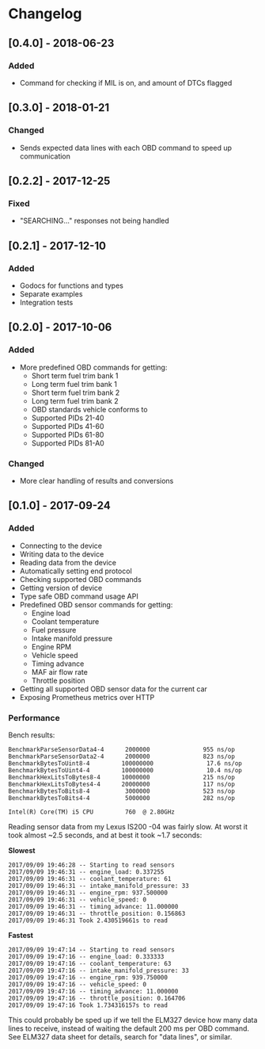 # Changelog

## [0.4.0] - 2018-06-23

### Added
- Command for checking if MIL is on, and amount of DTCs flagged

## [0.3.0] - 2018-01-21

### Changed
- Sends expected data lines with each OBD command to speed up communication

## [0.2.2] - 2017-12-25

### Fixed
- "SEARCHING..." responses not being handled

## [0.2.1] - 2017-12-10

### Added
- Godocs for functions and types
- Separate examples
- Integration tests

## [0.2.0] - 2017-10-06

### Added
- More predefined OBD commands for getting:
  - Short term fuel trim bank 1
  - Long term fuel trim bank 1
  - Short term fuel trim bank 2
  - Long term fuel trim bank 2
  - OBD standards vehicle conforms to
  - Supported PIDs 21-40
  - Supported PIDs 41-60
  - Supported PIDs 61-80
  - Supported PIDs 81-A0

### Changed
- More clear handling of results and conversions

## [0.1.0] - 2017-09-24

### Added
- Connecting to the device
- Writing data to the device
- Reading data from the device
- Automatically setting end protocol
- Checking supported OBD commands
- Getting version of device
- Type safe OBD command usage API
- Predefined OBD sensor commands for getting:
  - Engine load
  - Coolant temperature
  - Fuel pressure
  - Intake manifold pressure
  - Engine RPM
  - Vehicle speed
  - Timing advance
  - MAF air flow rate
  - Throttle position
- Getting all supported OBD sensor data for the current car
- Exposing Prometheus metrics over HTTP

### Performance

Bench results:

```
BenchmarkParseSensorData4-4      2000000               955 ns/op
BenchmarkParseSensorData2-4      2000000               823 ns/op
BenchmarkBytesToUint8-4         100000000               17.6 ns/op
BenchmarkBytesToUint4-4         100000000               10.4 ns/op
BenchmarkHexLitsToBytes8-4      10000000               215 ns/op
BenchmarkHexLitsToBytes4-4      20000000               117 ns/op
BenchmarkBytesToBits8-4          3000000               523 ns/op
BenchmarkBytesToBits4-4          5000000               282 ns/op

Intel(R) Core(TM) i5 CPU         760  @ 2.80GHz
```

Reading sensor data from my Lexus IS200 -04 was fairly slow. At worst it took
almost ~2.5 seconds, and at best it took ~1.7 seconds:

**Slowest**
```
2017/09/09 19:46:28 -- Starting to read sensors
2017/09/09 19:46:31 -- engine_load: 0.337255
2017/09/09 19:46:31 -- coolant_temperature: 61
2017/09/09 19:46:31 -- intake_manifold_pressure: 33
2017/09/09 19:46:31 -- engine_rpm: 937.500000
2017/09/09 19:46:31 -- vehicle_speed: 0
2017/09/09 19:46:31 -- timing_advance: 11.000000
2017/09/09 19:46:31 -- throttle_position: 0.156863
2017/09/09 19:46:31 Took 2.430519661s to read
```

**Fastest**
```
2017/09/09 19:47:14 -- Starting to read sensors
2017/09/09 19:47:16 -- engine_load: 0.333333
2017/09/09 19:47:16 -- coolant_temperature: 63
2017/09/09 19:47:16 -- intake_manifold_pressure: 33
2017/09/09 19:47:16 -- engine_rpm: 939.750000
2017/09/09 19:47:16 -- vehicle_speed: 0
2017/09/09 19:47:16 -- timing_advance: 11.000000
2017/09/09 19:47:16 -- throttle_position: 0.164706
2017/09/09 19:47:16 Took 1.734316157s to read
```

This could probably be sped up if we tell the ELM327 device how many data lines
to receive, instead of waiting the default 200 ms per OBD command. See ELM327
data sheet for details, search for "data lines", or similar.
